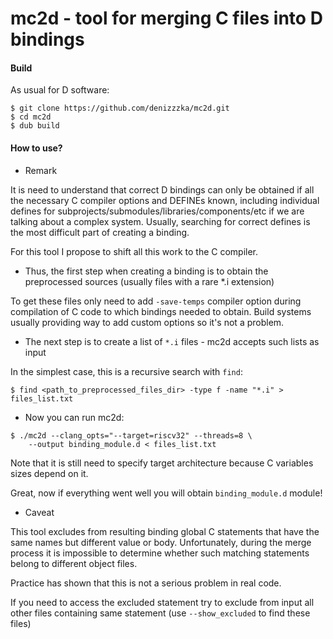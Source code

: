 mc2d - tool for merging C files into D bindings
=====

#### Build
As usual for D software:

```
$ git clone https://github.com/denizzzka/mc2d.git
$ cd mc2d
$ dub build
```


#### How to use?

* Remark

It is need to understand that correct D bindings can only be obtained
if all the necessary C compiler options and DEFINEs known, including individual
defines for subprojects/submodules/libraries/components/etc if we are talking about a complex system.
Usually, searching for correct defines is the most difficult part of creating a binding.

For this tool I propose to shift all this work to the C compiler.

* Thus, the first step when creating a binding is to obtain the preprocessed sources (usually files with a rare *.i extension)

To get these files only need to add `-save-temps` compiler option during compilation of C code to which bindings needed to obtain.
Build systems usually providing way to add custom options so it's not a problem.

* The next step is to create a list of `*.i` files - mc2d accepts such lists as input

In the simplest case, this is a recursive search with `find`:

```
$ find <path_to_preprocessed_files_dir> -type f -name "*.i" > files_list.txt
```

* Now you can run mc2d:

```
$ ./mc2d --clang_opts="--target=riscv32" --threads=8 \
    --output binding_module.d < files_list.txt
```

Note that it is still need to specify target architecture because C variables sizes depend on it.

Great, now if everything went well you will obtain `binding_module.d` module!

* Caveat

This tool excludes from resulting binding global C statements that have the same names but different value or body.
Unfortunately, during the merge process it is impossible to determine whether such matching statements belong to different object files.

Practice has shown that this is not a serious problem in real code.

If you need to access the excluded statement try to exclude from input all other files containing same statement (use `--show_excluded` to find these files)

